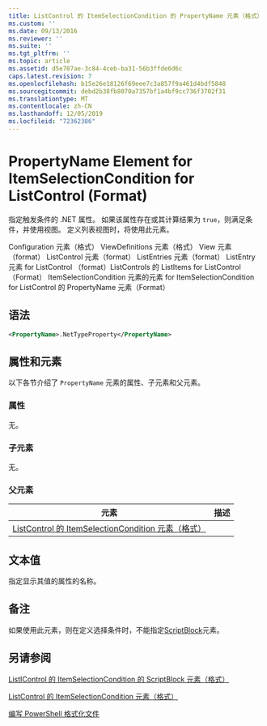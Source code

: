 ```yaml
---
title: ListControl 的 ItemSelectionCondition 的 PropertyName 元素（格式） |Microsoft Docs
ms.custom: ''
ms.date: 09/13/2016
ms.reviewer: ''
ms.suite: ''
ms.tgt_pltfrm: ''
ms.topic: article
ms.assetid: d5e707ae-3c84-4ceb-ba31-56b3ffde6d6c
caps.latest.revision: 7
ms.openlocfilehash: b15e26e18126f69eee7c3a857f9a461d4bdf5848
ms.sourcegitcommit: debd2b38fb8070a7357bf1a4bf9cc736f3702f31
ms.translationtype: MT
ms.contentlocale: zh-CN
ms.lasthandoff: 12/05/2019
ms.locfileid: "72362386"
---
```

# <a name="propertyname-element-for-itemselectioncondition-for-listcontrol-format"></a>PropertyName Element for ItemSelectionCondition for ListControl (Format)

指定触发条件的 .NET 属性。 如果该属性存在或其计算结果为 `true`，则满足条件，并使用视图。 定义列表视图时，将使用此元素。

Configuration 元素（格式） ViewDefinitions 元素（格式） View 元素（format） ListControl 元素（format） ListEntries 元素（format） ListEntry 元素 for ListControl （format）ListControls 的 ListItems for ListControl （Format） ItemSelectionCondition 元素的元素 for ItemSelectionCondition for ListControl 的 PropertyName 元素（Format）

## <a name="syntax"></a>语法

```xml
<PropertyName>.NetTypeProperty</PropertyName>
```

## <a name="attributes-and-elements"></a>属性和元素

以下各节介绍了 `PropertyName` 元素的属性、子元素和父元素。

### <a name="attributes"></a>属性

无。

### <a name="child-elements"></a>子元素

无。

### <a name="parent-elements"></a>父元素

|元素|描述|
|-------------|-----------------|
|[ListControl 的 ItemSelectionCondition 元素（格式）](./itemselectioncondition-element-for-listitem-for-listcontrol-format.md)||

## <a name="text-value"></a>文本值

指定显示其值的属性的名称。

## <a name="remarks"></a>备注

如果使用此元素，则在定义选择条件时，不能指定[ScriptBlock](./scriptblock-element-for-itemselectioncondition-for-listcontrol-format.md)元素。

## <a name="see-also"></a>另请参阅

[ListIControl 的 ItemSelectionCondition 的 ScriptBlock 元素（格式）](./scriptblock-element-for-itemselectioncondition-for-listcontrol-format.md)

[ListControl 的 ItemSelectionCondition 元素（格式）](./itemselectioncondition-element-for-listitem-for-listcontrol-format.md)

[编写 PowerShell 格式化文件](./writing-a-powershell-formatting-file.md)
